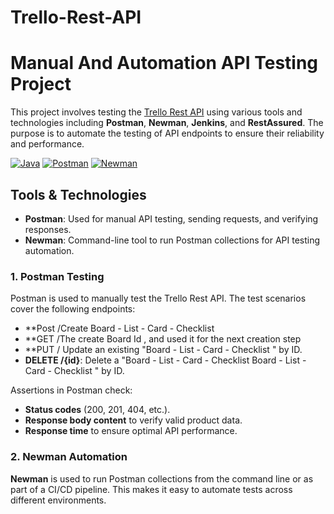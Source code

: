 # Trello-Rest-API
# Manual And Automation API Testing Project 
This project involves testing the [Trello Rest API]([https://fakeapi.platzi.com/](https://developer.atlassian.com/cloud/trello/rest/api-group-actions/#api-group-actions)) using various tools and technologies including **Postman**, **Newman**, **Jenkins**, and **RestAssured**. The purpose is to automate the testing of API endpoints to ensure their reliability and performance.

[![Java](https://img.shields.io/badge/Java-007396?style=for-the-badge&logo=java&logoColor=white)](https://www.oracle.com/java/)
[![Postman](https://img.shields.io/badge/Postman-FF6C37?style=for-the-badge&logo=postman&logoColor=white)](https://www.postman.com/)
[![Newman](https://img.shields.io/badge/Newman-00BFFF?style=for-the-badge&logoColor=white)](https://github.com/postmanlabs/newman)

## Tools & Technologies
- **Postman**: Used for manual API testing, sending requests, and verifying responses.
- **Newman**: Command-line tool to run Postman collections for API testing automation.
### 1. Postman Testing

Postman is used to manually test the Trello Rest API. The test scenarios cover the following endpoints:
- **Post /Create Board - List - Card - Checklist 
- **GET /The create Board Id , and used it for the next creation step
- **PUT / Update an existing "Board - List - Card - Checklist " by ID.
- **DELETE /{id}**: Delete a "Board - List - Card - Checklist Board - List - Card - Checklist " by ID.

Assertions in Postman check:
- **Status codes** (200, 201, 404, etc.).
- **Response body content** to verify valid product data.
- **Response time** to ensure optimal API performance.

### 2. Newman Automation

**Newman** is used to run Postman collections from the command line or as part of a CI/CD pipeline. This makes it easy to automate tests across different environments.
